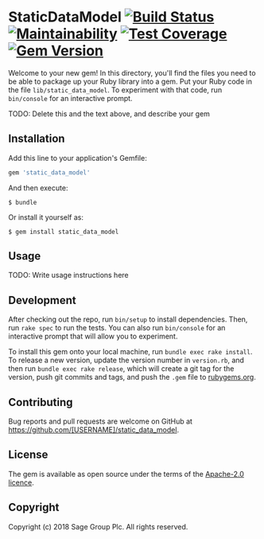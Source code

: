 # StaticDataModel [![Build Status](https://travis-ci.org/Sage/static_data_model.svg?branch=master)](https://travis-ci.org/Sage/static_data_model) [![Maintainability](https://api.codeclimate.com/v1/badges/3d6681f9b022278c95f7/maintainability)](https://codeclimate.com/github/Sage/static_data_model/maintainability) [![Test Coverage](https://api.codeclimate.com/v1/badges/3d6681f9b022278c95f7/test_coverage)](https://codeclimate.com/github/Sage/static_data_model/test_coverage) [![Gem Version](https://badge.fury.io/rb/static_data_model.svg)](https://badge.fury.io/rb/static_data_model)

Welcome to your new gem! In this directory, you'll find the files you need to be able to package up your Ruby library into a gem. Put your Ruby code in the file `lib/static_data_model`. To experiment with that code, run `bin/console` for an interactive prompt.

TODO: Delete this and the text above, and describe your gem

## Installation

Add this line to your application's Gemfile:

```ruby
gem 'static_data_model'
```

And then execute:

    $ bundle

Or install it yourself as:

    $ gem install static_data_model

## Usage

TODO: Write usage instructions here

## Development

After checking out the repo, run `bin/setup` to install dependencies. Then, run `rake spec` to run the tests. You can also run `bin/console` for an interactive prompt that will allow you to experiment.

To install this gem onto your local machine, run `bundle exec rake install`. To release a new version, update the version number in `version.rb`, and then run `bundle exec rake release`, which will create a git tag for the version, push git commits and tags, and push the `.gem` file to [rubygems.org](https://rubygems.org).

## Contributing

Bug reports and pull requests are welcome on GitHub at https://github.com/[USERNAME]/static_data_model.

## License

The gem is available as open source under the terms of the [Apache-2.0 licence](LICENSE).

## Copyright

Copyright (c) 2018 Sage Group Plc. All rights reserved.
